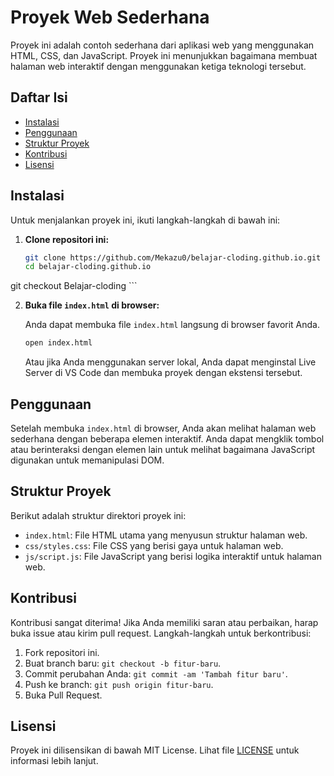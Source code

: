 # Proyek Web Sederhana

Proyek ini adalah contoh sederhana dari aplikasi web yang menggunakan HTML, CSS, dan JavaScript. Proyek ini menunjukkan bagaimana membuat halaman web interaktif dengan menggunakan ketiga teknologi tersebut.

## Daftar Isi

- [Instalasi](#instalasi)
- [Penggunaan](#penggunaan)
- [Struktur Proyek](#struktur-proyek)
- [Kontribusi](#kontribusi)
- [Lisensi](#lisensi)

## Instalasi

Untuk menjalankan proyek ini, ikuti langkah-langkah di bawah ini:

1. **Clone repositori ini:**

    ```bash
    git clone https://github.com/Mekazu0/belajar-cloding.github.io.git
    cd belajar-cloding.github.io
git checkout Belajar-cloding
    ```

2. **Buka file `index.html` di browser:**

    Anda dapat membuka file `index.html` langsung di browser favorit Anda.

    ```bash
    open index.html
    ```

    Atau jika Anda menggunakan server lokal, Anda dapat menginstal Live Server di VS Code dan membuka proyek dengan ekstensi tersebut.

## Penggunaan

Setelah membuka `index.html` di browser, Anda akan melihat halaman web sederhana dengan beberapa elemen interaktif. Anda dapat mengklik tombol atau berinteraksi dengan elemen lain untuk melihat bagaimana JavaScript digunakan untuk memanipulasi DOM.

## Struktur Proyek

Berikut adalah struktur direktori proyek ini:


- `index.html`: File HTML utama yang menyusun struktur halaman web.
- `css/styles.css`: File CSS yang berisi gaya untuk halaman web.
- `js/script.js`: File JavaScript yang berisi logika interaktif untuk halaman web.

## Kontribusi

Kontribusi sangat diterima! Jika Anda memiliki saran atau perbaikan, harap buka issue atau kirim pull request. Langkah-langkah untuk berkontribusi:

1. Fork repositori ini.
2. Buat branch baru: `git checkout -b fitur-baru`.
3. Commit perubahan Anda: `git commit -am 'Tambah fitur baru'`.
4. Push ke branch: `git push origin fitur-baru`.
5. Buka Pull Request.

## Lisensi

Proyek ini dilisensikan di bawah MIT License. Lihat file [LICENSE](LICENSE) untuk informasi lebih lanjut.
